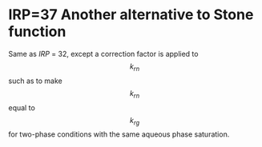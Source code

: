 # IRP=37  Another alternative to Stone function

Same as _IRP_ = 32, except a correction factor is applied to $$k_{rn}$$  such as to make  $$k_{rn}$$                           equal to  $$k_{rg}$$  for two-phase conditions with the same aqueous phase saturation.

